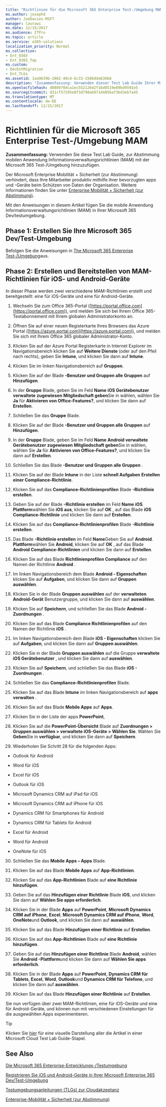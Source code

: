 ```yaml
---
title: "Richtlinien für die Microsoft 365 Enterprise Test-/Umgebung MAM"
ms.author: josephd
author: JoeDavies-MSFT
manager: laurawi
ms.date: 12/15/2017
ms.audience: ITPro
ms.topic: article
ms.service: o365-solutions
localization_priority: Normal
ms.collection:
- Ent_O365
- Ent_O365_Top
ms.custom:
- DecEntMigration
- Ent_TLGs
ms.assetid: 1aa9639b-2862-49c4-bc33-1586dda636b8
description: "Zusammenfassung: Verwenden dieser Test Lab Guide Ihrer Microsoft 365 Test-/Umgebung zur Abstimmung mobilen Anwendung Informationsverwaltungsrichtlinien (MAM) hinzufügen."
ms.openlocfilehash: d088970dca1ec55212642f16d0519e89bd9591e5
ms.sourcegitcommit: d31cf57295e8f3d798ab971d405baf3bd3eb7a45
ms.translationtype: MT
ms.contentlocale: de-DE
ms.lasthandoff: 12/15/2017
---
```

# <a name="mam-policies-for-your-microsoft-365-enterprise-devtest-environment"></a>Richtlinien für die Microsoft 365 Enterprise Test-/Umgebung MAM

 **Zusammenfassung:** Verwenden Sie diese Test Lab Guide, zur Abstimmung mobilen Anwendung Informationsverwaltungsrichtlinien (MAM) mit der Microsoft 365 Test-/Umgebung hinzuzufügen.
  
Der Microsoft Enterprise Mobilität + Sicherheit (zur Abstimmung) verhindert, dass Ihre Mitarbeiter produktiv mithilfe ihrer bevorzugten apps und -Geräte beim Schützen von Daten der Organisation. Weitere Informationen finden Sie unter [Enterprise Mobilität + Sicherheit (zur Abstimmung)](https://www.microsoft.com/cloud-platform/enterprise-mobility-security).
  
Mit den Anweisungen in diesem Artikel fügen Sie die mobile Anwendung Informationsverwaltungsrichtlinien (MAM) in Ihrer Microsoft 365 Dev/testumgebung.
  
## <a name="phase-1-build-out-your-microsoft-365-devtest-environment"></a>Phase 1: Erstellen Sie Ihre Microsoft 365 Dev/Test-Umgebung

Befolgen Sie die Anweisungen in [The Microsoft 365 Enterprise Test-/Umgebung](the-microsoft-365-enterprise-dev-test-environment.md)aus.
  
## <a name="phase-2-create-and-deploy-mam-policies-for-ios-and-android-devices"></a>Phase 2: Erstellen und Bereitstellen von MAM-Richtlinien für iOS- und Android-Geräte

In dieser Phase werden zwei verschiedene MAM-Richtlinien erstellt und bereitgestellt: eine für iOS-Geräte und eine für Android-Geräte.
  
1. Wechseln Sie zum Office 365-Portal ([https://portal.office.com](https://portal.office.com)), und melden Sie sich bei Ihrem Office 365-Testabonnement mit Ihrem globalen Administratorkonto an.
    
2. Öffnen Sie auf einer neuen Registerkarte Ihres Browsers das Azure Portal ([https://azure.portal.com](https://azure.portal.com)), und melden Sie sich mit Ihrem Office 365 globaler Administrator-Konto.
    
3. Klicken Sie auf der Azure Portal Registerkarte in Internet Explorer im Navigationsbereich klicken Sie auf **Weitere Dienste** (oder auf den Pfeil nach rechts), geben Sie **Intune**, und klicken Sie dann auf **Intune**.
    
4. Klicken Sie im linken Navigationsbereich auf **Gruppen**.
    
5. Klicken Sie auf der Blade **-Benutzer und Gruppen alle Gruppen** auf **Hinzufügen**.
    
6. In der **Gruppe** Blade, geben Sie im Feld **Name** **iOS Gerätebenutzer verwaltete** **zugewiesen** **Mitgliedschaft geben**Sie in wählen, wählen Sie **Ja** für **Aktivieren von Office-Features?**, und klicken Sie dann auf **Erstellen**. 
    
7. Schließen Sie das **Gruppe** Blade.
    
8. Klicken Sie auf der Blade **-Benutzer und Gruppen alle Gruppen** auf **Hinzufügen**.
    
9. In der **Gruppe** Blade, geben Sie im Feld **Name** **Android verwaltete Gerätebenutzer** **zugewiesen** **Mitgliedschaft geben**Sie in wählen, wählen Sie **Ja** für **Aktivieren von Office-Features?**, und klicken Sie dann auf **Erstellen**.
    
10. Schließen Sie das Blade **-Benutzer und Gruppen alle Gruppen** .
    
11. Klicken Sie auf der Blade **Intune** in der Liste **schnell Aufgaben** **Erstellen einer Compliance-Richtlinie**.
    
12. Klicken Sie auf das **Compliance-Richtlinienprofilen** Blade **-Richtlinie erstellen**.
    
13. Geben Sie auf der Blade **-Richtlinie erstellen** im Feld **Name** **iOS**. **Plattform**wählen Sie **iOS aus**, klicken Sie auf **OK** , auf das Blade **iOS Compliance-Richtlinie** und klicken Sie dann auf **Erstellen**.
    
14. Klicken Sie auf das **Compliance-Richtlinienprofilen** Blade **-Richtlinie erstellen**.
    
15. Das Blade **-Richtlinie erstellen** im Feld **Name**Geben Sie auf **Android**. **Plattform**wählen Sie **Android**, klicken Sie auf **OK** , auf das Blade **Android Compliance-Richtlinien** und klicken Sie dann auf **Erstellen**.
    
16. Klicken Sie auf das Blade **Richtlinienprofilen Compliance** auf den Namen der Richtlinie **Android** .
    
17. Im linken Navigationsbereich dem Blade **Android - Eigenschaften** klicken Sie auf **Aufgaben**, und klicken Sie dann auf **Gruppen auswählen**.
    
18. Klicken Sie in der Blade **Gruppen auswählen** auf der **verwalteten Android-Gerät** Benutzergruppe, und klicken Sie dann auf **auswählen**.
    
19. Klicken Sie auf **Speichern**, und schließen Sie das Blade **Android - Zuordnungen** .
    
20. Klicken Sie auf das Blade **Compliance Richtlinienprofilen** auf den Namen der Richtlinie **iOS** .
    
21. Im linken Navigationsbereich dem Blade **iOS - Eigenschaften** klicken Sie auf **Aufgaben**, und klicken Sie dann auf **Gruppen auswählen**.
    
22. Klicken Sie in der Blade **Gruppen auswählen** auf die Gruppe **verwaltete iOS Gerätebenutzer** , und klicken Sie dann auf **auswählen**.
    
23. Klicken Sie auf **Speichern**, und schließen Sie das Blade **iOS - Zuordnungen** .
    
24. Schließen Sie das **Compliance-Richtlinienprofilen** Blade.
    
25. Klicken Sie auf das Blade **Intune** im linken Navigationsbereich auf **apps verwalten** .
    
26. Klicken Sie auf das Blade **Mobile Apps** auf **Apps**.
    
27. Klicken Sie in der Liste der apps **PowerPoint**, 
    
28. Klicken Sie auf die **PowerPoint-Übersicht** Blade auf **Zuordnungen > Gruppen auswählen > verwaltete iOS-Geräte > Wählen Sie**. Wählen Sie **Geben**Sie in **verfügbar**, und klicken Sie dann auf **Speichern**.
    
29. Wiederholen Sie Schritt 28 für die folgenden Apps:
    
  - Outlook für Android
    
  - Word für iOS
    
  - Excel für iOS
    
  - Outlook für iOS
    
  - Microsoft Dynamics CRM auf iPad für iOS
    
  - Microsoft Dynamics CRM auf iPhone für iOS
    
  - Dynamics CRM für Smartphones für Android
    
  - Dynamics CRM für Tablets für Android
    
  - Excel für Android
    
  - Word für Android
    
  - OneNote für iOS
    
30. Schließen Sie das **Mobile Apps – Apps** Blade.
    
31. Klicken Sie auf das Blade **Mobile Apps** auf **App-Richtlinien**.
    
32. Klicken Sie auf das **App-Richtlinien** Blade auf **eine Richtlinie hinzufügen**.
    
33. Geben Sie auf das **Hinzufügen einer Richtlinie** Blade **iOS**, und klicken Sie dann auf **Wählen Sie apps erforderlich**.
    
34. Klicken Sie in der Blade **Apps** auf **PowerPoint**, **Microsoft Dynamics CRM auf iPhone**, **Excel**, **Microsoft Dynamics CRM auf iPhone**, **Word**, **OneNote**und **Outlook**, und klicken Sie dann auf **auswählen**.
    
35. Klicken Sie auf das Blade **Hinzufügen einer Richtlinie** auf **Erstellen**.
    
36. Klicken Sie auf das **App-Richtlinien** Blade auf **eine Richtlinie hinzufügen**.
    
37. Geben Sie auf das **Hinzufügen einer Richtlinie** Blade **Android**, wählen Sie **Android** **-Plattform**und klicken Sie dann auf **Wählen Sie apps erforderlich**.
    
38. Klicken Sie in der Blade **Apps** auf **PowerPoint**, **Dynamics CRM für Tablets**, **Excel**, **Word**, **Outlook**und **Dynamics CRM für Telefone**, und klicken Sie dann auf **auswählen**.
    
39. Klicken Sie auf das Blade **Hinzufügen einer Richtlinie** auf **Erstellen**.
    
Sie nun verfügen über zwei MAM-Richtlinien, eine für iOS-Geräte und eine für Android-Geräte, und können nun mit verschiedenen Einstellungen für die ausgewählten Apps experimentieren.
  
> [!TIP]
> Klicken Sie [hier](http://aka.ms/catlgstack) für eine visuelle Darstellung aller die Artikel in einer Microsoft Cloud Test Lab Guide-Stapel.
  
## <a name="see-also"></a>See Also

[Die Microsoft 365 Enterprise-Entwicklungs-/Testumgebung](the-microsoft-365-enterprise-dev-test-environment.md)
  
[Registrieren Sie iOS und Android-Geräte in Ihrer Microsoft Enterprise 365 Dev/Test-Umgebung](enroll-ios-and-android-devices-in-your-microsoft-enterprise-365-dev-test-environ.md)
  
[Testumgebungsanleitungen (TLGs) zur Cloudakzeptanz](cloud-adoption-test-lab-guides-tlgs.md)

[Enterprise-Mobilität + Sicherheit (zur Abstimmung)](https://www.microsoft.com/cloud-platform/enterprise-mobility-security)


